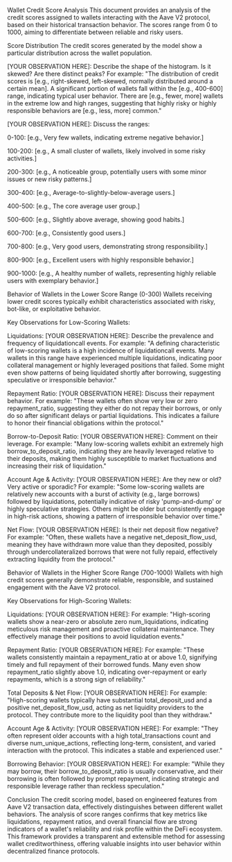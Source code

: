 Wallet Credit Score Analysis
This document provides an analysis of the credit scores assigned to wallets interacting with the Aave V2 protocol, based on their historical transaction behavior. The scores range from 0 to 1000, aiming to differentiate between reliable and risky users.

Score Distribution
The credit scores generated by the model show a particular distribution across the wallet population.

[YOUR OBSERVATION HERE]: Describe the shape of the histogram. Is it skewed? Are there distinct peaks? For example: "The distribution of credit scores is [e.g., right-skewed, left-skewed, normally distributed around a certain mean]. A significant portion of wallets fall within the [e.g., 400-600] range, indicating typical user behavior. There are [e.g., fewer, more] wallets in the extreme low and high ranges, suggesting that highly risky or highly responsible behaviors are [e.g., less, more] common."

[YOUR OBSERVATION HERE]: Discuss the ranges:

0-100: [e.g., Very few wallets, indicating extreme negative behavior.]

100-200: [e.g., A small cluster of wallets, likely involved in some risky activities.]

200-300: [e.g., A noticeable group, potentially users with some minor issues or new risky patterns.]

300-400: [e.g., Average-to-slightly-below-average users.]

400-500: [e.g., The core average user group.]

500-600: [e.g., Slightly above average, showing good habits.]

600-700: [e.g., Consistently good users.]

700-800: [e.g., Very good users, demonstrating strong responsibility.]

800-900: [e.g., Excellent users with highly responsible behavior.]

900-1000: [e.g., A healthy number of wallets, representing highly reliable users with exemplary behavior.]

Behavior of Wallets in the Lower Score Range (0-300)
Wallets receiving lower credit scores typically exhibit characteristics associated with risky, bot-like, or exploitative behavior.

Key Observations for Low-Scoring Wallets:

Liquidations: [YOUR OBSERVATION HERE]: Describe the prevalence and frequency of liquidationcall events. For example: "A defining characteristic of low-scoring wallets is a high incidence of liquidationcall events. Many wallets in this range have experienced multiple liquidations, indicating poor collateral management or highly leveraged positions that failed. Some might even show patterns of being liquidated shortly after borrowing, suggesting speculative or irresponsible behavior."

Repayment Ratio: [YOUR OBSERVATION HERE]: Discuss their repayment behavior. For example: "These wallets often show very low or zero repayment_ratio, suggesting they either do not repay their borrows, or only do so after significant delays or partial liquidations. This indicates a failure to honor their financial obligations within the protocol."

Borrow-to-Deposit Ratio: [YOUR OBSERVATION HERE]: Comment on their leverage. For example: "Many low-scoring wallets exhibit an extremely high borrow_to_deposit_ratio, indicating they are heavily leveraged relative to their deposits, making them highly susceptible to market fluctuations and increasing their risk of liquidation."

Account Age & Activity: [YOUR OBSERVATION HERE]: Are they new or old? Very active or sporadic? For example: "Some low-scoring wallets are relatively new accounts with a burst of activity (e.g., large borrows) followed by liquidations, potentially indicative of risky 'pump-and-dump' or highly speculative strategies. Others might be older but consistently engage in high-risk actions, showing a pattern of irresponsible behavior over time."

Net Flow: [YOUR OBSERVATION HERE]: Is their net deposit flow negative? For example: "Often, these wallets have a negative net_deposit_flow_usd, meaning they have withdrawn more value than they deposited, possibly through undercollateralized borrows that were not fully repaid, effectively extracting liquidity from the protocol."

Behavior of Wallets in the Higher Score Range (700-1000)
Wallets with high credit scores generally demonstrate reliable, responsible, and sustained engagement with the Aave V2 protocol.

Key Observations for High-Scoring Wallets:

Liquidations: [YOUR OBSERVATION HERE]: For example: "High-scoring wallets show a near-zero or absolute zero num_liquidations, indicating meticulous risk management and proactive collateral maintenance. They effectively manage their positions to avoid liquidation events."

Repayment Ratio: [YOUR OBSERVATION HERE]: For example: "These wallets consistently maintain a repayment_ratio at or above 1.0, signifying timely and full repayment of their borrowed funds. Many even show repayment_ratio slightly above 1.0, indicating over-repayment or early repayments, which is a strong sign of reliability."

Total Deposits & Net Flow: [YOUR OBSERVATION HERE]: For example: "High-scoring wallets typically have substantial total_deposit_usd and a positive net_deposit_flow_usd, acting as net liquidity providers to the protocol. They contribute more to the liquidity pool than they withdraw."

Account Age & Activity: [YOUR OBSERVATION HERE]: For example: "They often represent older accounts with a high total_transactions count and diverse num_unique_actions, reflecting long-term, consistent, and varied interaction with the protocol. This indicates a stable and experienced user."

Borrowing Behavior: [YOUR OBSERVATION HERE]: For example: "While they may borrow, their borrow_to_deposit_ratio is usually conservative, and their borrowing is often followed by prompt repayment, indicating strategic and responsible leverage rather than reckless speculation."

Conclusion
The credit scoring model, based on engineered features from Aave V2 transaction data, effectively distinguishes between different wallet behaviors. The analysis of score ranges confirms that key metrics like liquidations, repayment ratios, and overall financial flow are strong indicators of a wallet's reliability and risk profile within the DeFi ecosystem. This framework provides a transparent and extensible method for assessing wallet creditworthiness, offering valuable insights into user behavior within decentralized finance protocols.

